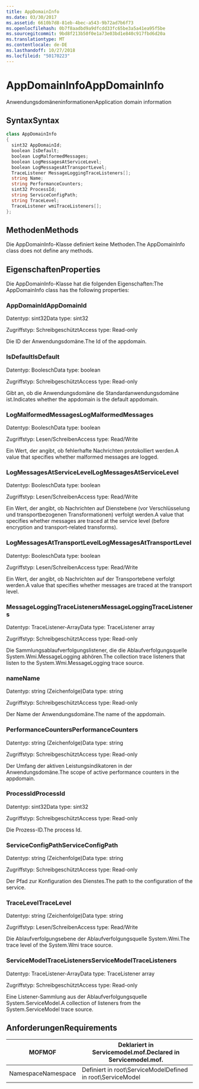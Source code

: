 ```yaml
---
title: AppDomainInfo
ms.date: 03/30/2017
ms.assetid: 6610b7d8-81eb-4bec-a543-9b72ad7b6f73
ms.openlocfilehash: 0b7f8aadbd9a9dfcdd33fc65be3a5a41ea95f5be
ms.sourcegitcommit: 9bd8f213b50f0e1a73e03bd1e840c917fbd6d20a
ms.translationtype: MT
ms.contentlocale: de-DE
ms.lasthandoff: 10/27/2018
ms.locfileid: "50170223"
---
```

# <a name="appdomaininfo"></a><span data-ttu-id="0f70a-102">AppDomainInfo</span><span class="sxs-lookup"><span data-stu-id="0f70a-102">AppDomainInfo</span></span>
<span data-ttu-id="0f70a-103">Anwendungsdomäneninformationen</span><span class="sxs-lookup"><span data-stu-id="0f70a-103">Application domain information</span></span>  
  
## <a name="syntax"></a><span data-ttu-id="0f70a-104">Syntax</span><span class="sxs-lookup"><span data-stu-id="0f70a-104">Syntax</span></span>  
  
```csharp
class AppDomainInfo  
{  
  sint32 AppDomainId;  
  boolean IsDefault;  
  boolean LogMalformedMessages;  
  boolean LogMessagesAtServiceLevel;  
  boolean LogMessagesAtTransportLevel;  
  TraceListener MessageLoggingTraceListeners[];  
  string Name;  
  string PerformanceCounters;  
  sint32 ProcessId;  
  string ServiceConfigPath;  
  string TraceLevel;  
  TraceListener wmiTraceListeners[];  
};  
```  
  
## <a name="methods"></a><span data-ttu-id="0f70a-105">Methoden</span><span class="sxs-lookup"><span data-stu-id="0f70a-105">Methods</span></span>  
 <span data-ttu-id="0f70a-106">Die AppDomainInfo-Klasse definiert keine Methoden.</span><span class="sxs-lookup"><span data-stu-id="0f70a-106">The AppDomainInfo class does not define any methods.</span></span>  
  
## <a name="properties"></a><span data-ttu-id="0f70a-107">Eigenschaften</span><span class="sxs-lookup"><span data-stu-id="0f70a-107">Properties</span></span>  
 <span data-ttu-id="0f70a-108">Die AppDomainInfo-Klasse hat die folgenden Eigenschaften:</span><span class="sxs-lookup"><span data-stu-id="0f70a-108">The AppDomainInfo class has the following properties:</span></span>  
  
### <a name="appdomainid"></a><span data-ttu-id="0f70a-109">AppDomainId</span><span class="sxs-lookup"><span data-stu-id="0f70a-109">AppDomainId</span></span>  
 <span data-ttu-id="0f70a-110">Datentyp: sint32</span><span class="sxs-lookup"><span data-stu-id="0f70a-110">Data type: sint32</span></span>  
  
 <span data-ttu-id="0f70a-111">Zugriffstyp: Schreibgeschützt</span><span class="sxs-lookup"><span data-stu-id="0f70a-111">Access type: Read-only</span></span>  
  
 <span data-ttu-id="0f70a-112">Die ID der Anwendungsdomäne.</span><span class="sxs-lookup"><span data-stu-id="0f70a-112">The Id of the appdomain.</span></span>  
  
### <a name="isdefault"></a><span data-ttu-id="0f70a-113">IsDefault</span><span class="sxs-lookup"><span data-stu-id="0f70a-113">IsDefault</span></span>  
 <span data-ttu-id="0f70a-114">Datentyp: Boolesch</span><span class="sxs-lookup"><span data-stu-id="0f70a-114">Data type: boolean</span></span>  
  
 <span data-ttu-id="0f70a-115">Zugriffstyp: Schreibgeschützt</span><span class="sxs-lookup"><span data-stu-id="0f70a-115">Access type: Read-only</span></span>  
  
 <span data-ttu-id="0f70a-116">Gibt an, ob die Anwendungsdomäne die Standardanwendungsdomäne ist.</span><span class="sxs-lookup"><span data-stu-id="0f70a-116">Indicates whether the appdomain is the default appdomain.</span></span>  
  
### <a name="logmalformedmessages"></a><span data-ttu-id="0f70a-117">LogMalformedMessages</span><span class="sxs-lookup"><span data-stu-id="0f70a-117">LogMalformedMessages</span></span>  
 <span data-ttu-id="0f70a-118">Datentyp: Boolesch</span><span class="sxs-lookup"><span data-stu-id="0f70a-118">Data type: boolean</span></span>  
  
 <span data-ttu-id="0f70a-119">Zugriffstyp: Lesen/Schreiben</span><span class="sxs-lookup"><span data-stu-id="0f70a-119">Access type: Read/Write</span></span>  
  
 <span data-ttu-id="0f70a-120">Ein Wert, der angibt, ob fehlerhafte Nachrichten protokolliert werden.</span><span class="sxs-lookup"><span data-stu-id="0f70a-120">A value that specifies whether malformed messages are logged.</span></span>  
  
### <a name="logmessagesatservicelevel"></a><span data-ttu-id="0f70a-121">LogMessagesAtServiceLevel</span><span class="sxs-lookup"><span data-stu-id="0f70a-121">LogMessagesAtServiceLevel</span></span>  
 <span data-ttu-id="0f70a-122">Datentyp: Boolesch</span><span class="sxs-lookup"><span data-stu-id="0f70a-122">Data type: boolean</span></span>  
  
 <span data-ttu-id="0f70a-123">Zugriffstyp: Lesen/Schreiben</span><span class="sxs-lookup"><span data-stu-id="0f70a-123">Access type: Read/Write</span></span>  
  
 <span data-ttu-id="0f70a-124">Ein Wert, der angibt, ob Nachrichten auf Dienstebene (vor Verschlüsselung und transportbezogenen Transformationen) verfolgt werden.</span><span class="sxs-lookup"><span data-stu-id="0f70a-124">A value that specifies whether messages are traced at the service level (before encryption and transport-related transforms).</span></span>  
  
### <a name="logmessagesattransportlevel"></a><span data-ttu-id="0f70a-125">LogMessagesAtTransportLevel</span><span class="sxs-lookup"><span data-stu-id="0f70a-125">LogMessagesAtTransportLevel</span></span>  
 <span data-ttu-id="0f70a-126">Datentyp: Boolesch</span><span class="sxs-lookup"><span data-stu-id="0f70a-126">Data type: boolean</span></span>  
  
 <span data-ttu-id="0f70a-127">Zugriffstyp: Lesen/Schreiben</span><span class="sxs-lookup"><span data-stu-id="0f70a-127">Access type: Read/Write</span></span>  
  
 <span data-ttu-id="0f70a-128">Ein Wert, der angibt, ob Nachrichten auf der Transportebene verfolgt werden.</span><span class="sxs-lookup"><span data-stu-id="0f70a-128">A value that specifies whether messages are traced at the transport level.</span></span>  
  
### <a name="messageloggingtracelisteners"></a><span data-ttu-id="0f70a-129">MessageLoggingTraceListeners</span><span class="sxs-lookup"><span data-stu-id="0f70a-129">MessageLoggingTraceListeners</span></span>  
 <span data-ttu-id="0f70a-130">Datentyp: TraceListener-Array</span><span class="sxs-lookup"><span data-stu-id="0f70a-130">Data type: TraceListener array</span></span>  
  
 <span data-ttu-id="0f70a-131">Zugriffstyp: Schreibgeschützt</span><span class="sxs-lookup"><span data-stu-id="0f70a-131">Access type: Read-only</span></span>  
  
 <span data-ttu-id="0f70a-132">Die Sammlungsablaufverfolgungslistener, die die Ablaufverfolgungsquelle System.Wmi.MessageLogging abhören.</span><span class="sxs-lookup"><span data-stu-id="0f70a-132">The collection trace listeners that listen to the System.Wmi.MessageLogging trace source.</span></span>  
  
### <a name="name"></a><span data-ttu-id="0f70a-133">name</span><span class="sxs-lookup"><span data-stu-id="0f70a-133">Name</span></span>  
 <span data-ttu-id="0f70a-134">Datentyp: string (Zeichenfolge)</span><span class="sxs-lookup"><span data-stu-id="0f70a-134">Data type: string</span></span>  
  
 <span data-ttu-id="0f70a-135">Zugriffstyp: Schreibgeschützt</span><span class="sxs-lookup"><span data-stu-id="0f70a-135">Access type: Read-only</span></span>  
  
 <span data-ttu-id="0f70a-136">Der Name der Anwendungsdomäne.</span><span class="sxs-lookup"><span data-stu-id="0f70a-136">The name of the appdomain.</span></span>  
  
### <a name="performancecounters"></a><span data-ttu-id="0f70a-137">PerformanceCounters</span><span class="sxs-lookup"><span data-stu-id="0f70a-137">PerformanceCounters</span></span>  
 <span data-ttu-id="0f70a-138">Datentyp: string (Zeichenfolge)</span><span class="sxs-lookup"><span data-stu-id="0f70a-138">Data type: string</span></span>  
  
 <span data-ttu-id="0f70a-139">Zugriffstyp: Schreibgeschützt</span><span class="sxs-lookup"><span data-stu-id="0f70a-139">Access type: Read-only</span></span>  
  
 <span data-ttu-id="0f70a-140">Der Umfang der aktiven Leistungsindikatoren in der Anwendungsdomäne.</span><span class="sxs-lookup"><span data-stu-id="0f70a-140">The scope of active performance counters in the appdomain.</span></span>  
  
### <a name="processid"></a><span data-ttu-id="0f70a-141">ProcessId</span><span class="sxs-lookup"><span data-stu-id="0f70a-141">ProcessId</span></span>  
 <span data-ttu-id="0f70a-142">Datentyp: sint32</span><span class="sxs-lookup"><span data-stu-id="0f70a-142">Data type: sint32</span></span>  
  
 <span data-ttu-id="0f70a-143">Zugriffstyp: Schreibgeschützt</span><span class="sxs-lookup"><span data-stu-id="0f70a-143">Access type: Read-only</span></span>  
  
 <span data-ttu-id="0f70a-144">Die Prozess-ID.</span><span class="sxs-lookup"><span data-stu-id="0f70a-144">The process Id.</span></span>  
  
### <a name="serviceconfigpath"></a><span data-ttu-id="0f70a-145">ServiceConfigPath</span><span class="sxs-lookup"><span data-stu-id="0f70a-145">ServiceConfigPath</span></span>  
 <span data-ttu-id="0f70a-146">Datentyp: string (Zeichenfolge)</span><span class="sxs-lookup"><span data-stu-id="0f70a-146">Data type: string</span></span>  
  
 <span data-ttu-id="0f70a-147">Zugriffstyp: Schreibgeschützt</span><span class="sxs-lookup"><span data-stu-id="0f70a-147">Access type: Read-only</span></span>  
  
 <span data-ttu-id="0f70a-148">Der Pfad zur Konfiguration des Dienstes.</span><span class="sxs-lookup"><span data-stu-id="0f70a-148">The path to the configuration of the service.</span></span>  
  
### <a name="tracelevel"></a><span data-ttu-id="0f70a-149">TraceLevel</span><span class="sxs-lookup"><span data-stu-id="0f70a-149">TraceLevel</span></span>  
 <span data-ttu-id="0f70a-150">Datentyp: string (Zeichenfolge)</span><span class="sxs-lookup"><span data-stu-id="0f70a-150">Data type: string</span></span>  
  
 <span data-ttu-id="0f70a-151">Zugriffstyp: Lesen/Schreiben</span><span class="sxs-lookup"><span data-stu-id="0f70a-151">Access type: Read/Write</span></span>  
  
 <span data-ttu-id="0f70a-152">Die Ablaufverfolgungsebene der Ablaufverfolgungsquelle System.Wmi.</span><span class="sxs-lookup"><span data-stu-id="0f70a-152">The trace level of the System.Wmi trace source.</span></span>  
  
### <a name="servicemodeltracelisteners"></a><span data-ttu-id="0f70a-153">ServiceModelTraceListeners</span><span class="sxs-lookup"><span data-stu-id="0f70a-153">ServiceModelTraceListeners</span></span>  
 <span data-ttu-id="0f70a-154">Datentyp: TraceListener-Array</span><span class="sxs-lookup"><span data-stu-id="0f70a-154">Data type: TraceListener array</span></span>  
  
 <span data-ttu-id="0f70a-155">Zugriffstyp: Schreibgeschützt</span><span class="sxs-lookup"><span data-stu-id="0f70a-155">Access type: Read-only</span></span>  
  
 <span data-ttu-id="0f70a-156">Eine Listener-Sammlung aus der Ablaufverfolgungsquelle System.ServiceModel.</span><span class="sxs-lookup"><span data-stu-id="0f70a-156">A collection of listeners from the System.ServiceModel trace source.</span></span>  
  
## <a name="requirements"></a><span data-ttu-id="0f70a-157">Anforderungen</span><span class="sxs-lookup"><span data-stu-id="0f70a-157">Requirements</span></span>  
  
|<span data-ttu-id="0f70a-158">MOF</span><span class="sxs-lookup"><span data-stu-id="0f70a-158">MOF</span></span>|<span data-ttu-id="0f70a-159">Deklariert in Servicemodel.mof.</span><span class="sxs-lookup"><span data-stu-id="0f70a-159">Declared in Servicemodel.mof.</span></span>|  
|---------|-----------------------------------|  
|<span data-ttu-id="0f70a-160">Namespace</span><span class="sxs-lookup"><span data-stu-id="0f70a-160">Namespace</span></span>|<span data-ttu-id="0f70a-161">Definiert in root\ServiceModel</span><span class="sxs-lookup"><span data-stu-id="0f70a-161">Defined in root\ServiceModel</span></span>|
